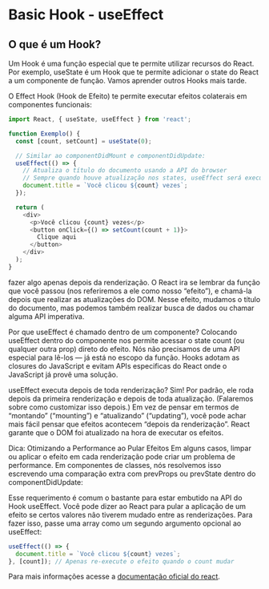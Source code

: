 # Basic Hook - useEffect

## O que é um Hook?
 Um Hook é uma função especial que te permite utilizar recursos do React. Por exemplo, useState é um Hook que te permite adicionar o state do React a um componente de função. Vamos aprender outros Hooks mais tarde.

O Effect Hook (Hook de Efeito) te permite executar efeitos colaterais em componentes funcionais:

```js
import React, { useState, useEffect } from 'react';

function Exemplo() {
  const [count, setCount] = useState(0);

  // Similar ao componentDidMount e componentDidUpdate:
  useEffect(() => {
    // Atualiza o título do documento usando a API do browser
    // Sempre quando houve atualização nos states, useEffect será executado.
    document.title = `Você clicou ${count} vezes`;
  });

  return (
    <div>
      <p>Você clicou {count} vezes</p>
      <button onClick={() => setCount(count + 1)}>
        Clique aqui
      </button>
    </div>
  );
}
```

fazer algo apenas depois da renderização. O React ira se lembrar da função que você passou (nos referiremos a ele como nosso “efeito”), e chamá-la depois que realizar as atualizações do DOM. Nesse efeito, mudamos o título do documento, mas podemos também realizar busca de dados ou chamar alguma API imperativa.

Por que useEffect é chamado dentro de um componente? Colocando useEffect dentro do componente nos permite acessar o state count (ou qualquer outra prop) direto do efeito. Nós não precisamos de uma API especial para lê-los — já está no escopo da função. Hooks adotam as closures do JavaScript e evitam APIs especificas do React onde o JavaScript já provê uma solução.

useEffect executa depois de toda renderização? Sim! Por padrão, ele roda depois da primeira renderização e depois de toda atualização. (Falaremos sobre como customizar isso depois.) Em vez de pensar em termos de “montando” (“mounting”) e “atualizando” (“updating”), você pode achar mais fácil pensar que efeitos acontecem “depois da renderização”. React garante que o DOM foi atualizado na hora de executar os efeitos.

Dica: Otimizando a Performance ao Pular Efeitos
Em alguns casos, limpar ou aplicar o efeito em cada renderização pode criar um problema de performance. Em componentes de classes, nós resolvemos isso escrevendo uma comparação extra com prevProps ou prevState dentro do componentDidUpdate:

Esse requerimento é comum o bastante para estar embutido na API do Hook useEffect. Você pode dizer ao React para pular a aplicação de um efeito se certos valores não tiverem mudado entre as renderizações. Para fazer isso, passe uma array como um segundo argumento opcional ao useEffect:

```js 
useEffect(() => {
  document.title = `Você clicou ${count} vezes`;
}, [count]); // Apenas re-execute o efeito quando o count mudar
```

Para mais informações acesse a [documentação oficial do react](https://pt-br.reactjs.org/docs/hooks-effect.html).
